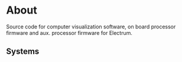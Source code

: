 # About
Source code for computer visualization software, on board processor firmware and aux. processor firmware for Electrum.

## Systems

